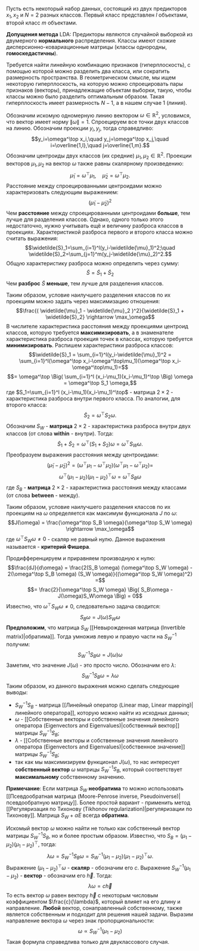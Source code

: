 Пусть есть некоторый набор данных, состоящий из двух предикторов $x_1,x_2$ и $N=2$ разных классов. Первый класс представлен $l$ объектами, второй класс $m$ объектами.

**Допущения метода** LDA:
Предикторы являются случайной выборкой из двумерного **нормального** распределения. Классы имеют схожие дисперсионно-ковариационные матрицы (классы однородны, **гомоскедастичны**).

Требуется найти линейную комбинацию признаков (гиперплоскость), с помощью которой можно разделить два класса, или сократить размерность пространства. В геометрическом смысле, мы ищем некоторую гиперплоскость, на которую можно спроецировать пары признаков (векторы), принадлежащие объектам выборки, такую, чтобы классы можно было разделить оптимальным образом. Такая гиперплоскость имеет размерность $N-1$, а в нашем случае $1$ (линия).

Обозначим искомую одномерную линию вектором $\omega \in \mathbb{R}^2$, условимся, что вектор имеет норму $\lVert\omega\rVert=1$. Спроецируем все точки двух классов на линию. Обозначим проекции $y_i,y_j$, тогда справедливо:$$y_i=\omega^\top x_i,\quad y_j=\omega^\top x_j,\quad i=\overline{1,l},\quad j=\overline{1,m}.$$Обозначим центроиды двух классов (их средние) $\mu_1,\mu_2 \in \mathbb{R}^2$. Проекции векторов $\mu_1,\mu_2$ на вектор $\omega$ также равны скалярному произведению:$$\widetilde{\mu}_1=\omega^\top\mu_1,\quad \widetilde{\mu}_2=\omega^\top\mu_2.$$Расстояние между спроецированными центроидами можно характеризовать следующим выражением:$$( \widetilde{\mu}_1 - \widetilde{\mu}_2 )^2$$Чем **расстояние** между спроецированными центроидами **больше**, тем лучше для разделения классов. Однако, одного только этого недостаточно, нужно учитывать ещё и величину разброса классов в проекциях. Характеристикой разброса первого и второго класса можно считать выражения:$$\widetilde{S}_1=\sum_{i=1}^l(y_i-\widetilde{\mu}_1)^2;\quad \widetilde{S}_2=\sum_{j=1}^m(y_j-\widetilde{\mu}_2)^2.$$Общую характеристику разброса можно определить через сумму:$$\widetilde{S} = \widetilde{S}_1 + \widetilde{S}_2$$Чем **разброс** $\widetilde{S}$ **меньше**, тем лучше для разделения классов.

Таким образом, условие наилучшего разделения классов по их проекциям можно задать через максимизацию отношения:$$\frac{( \widetilde{\mu}_1 - \widetilde{\mu}_2 )^2}{\widetilde{S}_1 + \widetilde{S}_2} \rightarrow \max_\omega$$В числителе характеристика расстояния между проекциями центроид классов, которую требуется **максимизировать**, а в знаменателе характеристика разброса проекция точек в классах, которую требуется **минимизировать**. Распишем характеристики разброса классов:$$\widetilde{S}_1 = \sum_{i=1}^l(y_i-\widetilde{\mu}_1)^2 = \sum_{i=1}^l(\omega^\top x_i-\omega^\top\mu_1)(\omega^\top x_i-\omega^\top\mu_1)=$$$$= \omega^\top \Big( \sum_{i=1}^l (x_i-\mu_1)(x_i-\mu_1)^\top \Big) \omega = \omega^\top S_1 \omega,$$где $S_1=\sum_{i=1}^l (x_i-\mu_1)(x_i-\mu_1)^\top$ - матрица $2 \times 2$ - характеристика разброса внутри первого класса. По аналогии, для второго класса:$$\widetilde{S}_2 = \omega^\top S_2 \omega.$$Обозначим $S_W$ - **матрица** $2 \times 2$ - характеристика разброса внутри двух классов (от слова **within** - внутри). Тогда:$$\widetilde{S}_1 + \widetilde{S}_2 = \omega^\top (S_1+S_2) \omega = \omega^\top S_W \omega.$$Преобразуем выражения расстояния между центроидами:$$(\widetilde{\mu}_1 - \widetilde{\mu}_2)^2 = (\omega^\top\mu_1 - \omega^\top\mu_2)(\omega^\top\mu_1 - \omega^\top\mu_2)=$$$$\omega^\top (\mu_1 - \mu_2) (\mu_1 - \mu_2)^\top \omega = \omega^\top S_B \omega$$где $S_B$ - **матрица** $2 \times 2$ - характеристика расстояния между классами (от слова **between** - между).

Таким образом, условие наилучшего разделения классов по их проекциям на $\omega$ определяется как максимум функционала $J$ по $\omega$:$$J(\omega) = \frac{\omega^\top S_B \omega}{\omega^\top S_W \omega} \rightarrow \max_\omega$$где $\omega^\top S_W \omega \neq 0$ - скаляр не равный нулю. Данное выражения называется - **критерий Фишера**.

Продифференцируем и приравняем производную к нулю:$$\frac{dJ}{d\omega} = \frac{2(S_B \omega) (\omega^\top S_W \omega) - 2(\omega^\top S_B \omega) (S_W \omega)}{(\omega^\top S_W \omega)^2} =$$$$= \frac{2}{\omega^\top S_W \omega} \Big( S_B\omega - J(\omega)S_W\omega \Big) = 0$$Известно, что $\omega^\top S_W \omega \neq 0$, следовательно задача сводится:$$S_B\omega = J(\omega)S_W\omega$$
**Предположим**, что матрица $S_W$ [[Невырожденная матрица (Invertible matrix)|обратима]]. Тогда умножив левую и правую части на $S_W^{-1}$ получим:$$S_W^{-1}S_B\omega = J(\omega)\omega$$Заметим, что значение $J(\omega)$ - это просто число. Обозначим его $\lambda$:$$S_W^{-1}S_B\omega = \lambda\omega$$Таким образом, из данного выражения можно сделать слeдующие выводы:
- $S_W^{-1}S_B$ - матрица [[Линейный оператор (Linear map, Linear mapping)|линейного оператора]], которую можно найти из исходных данных;
- $\omega$ - [[Собственные векторы и собственные значения линейного оператора (Eigenvectors and Eigenvalues)|собственный вектор]] матрицы $S_W^{-1}S_B$;
- $\lambda$ - [[Собственные векторы и собственные значения линейного оператора (Eigenvectors and Eigenvalues)|собственное значение]] матрицы $S_W^{-1}S_B$;
- так как мы максимизируем функционал $J(\omega)$, то нас интересует **собственный вектор** $\omega$ матрицы $S_W^{-1}S_B$, который соответствует **максимальному** собственному значению.

**Примечание**:
Если матрица $S_W$ **необратима** то можно использовать [[Псевдообратная матрица (Moore-Penrose inverse, Pseudoinverse)|псевдообратную матрицу]]. Более простой вариант - применить метод [[Регуляризация по Тихонову (Tikhonov regularization)|регуляризации по Тихонову]]. Матрица $S_W + \alpha E$ всегда **обратима**.

Искомый вектор $\omega$ можно найти не только как собственный вектор матрицы $S_W^{-1}S_B$, но и более простым образом. Известно, что $S_B = (\mu_1 - \mu_2) (\mu_1 - \mu_2)^\top$, тогда:$$\lambda\omega = S_W^{-1}S_B\omega = S_W^{-1}(\mu_1 - \mu_2) (\mu_1 - \mu_2)^\top\omega.$$Выражение $(\mu_1 - \mu_2)^\top\omega$ - **скаляр** - обозначим его $c$. Выражение $S_W^{-1}(\mu_1 - \mu_2)$ - **вектор** - обозначим его $\vec{h}$. Тогда:$$\lambda\omega=c\vec{h}$$То есть вектор $\omega$ равен вектору $\vec{h}$ с некоторым числовым коэффициентом $\frac{c}{\lambda}$, который влияет на его длину и направление. **Любой** вектор, сонаправленный собственному, также является собственным и подходит для решения нашей задачи. Выразим направление вектора $\omega$ через знак пропорциональности:$$\omega \propto S_W^{-1}(\mu_1 - \mu_2)$$Такая формула справедлива только для двуклассового случая.
